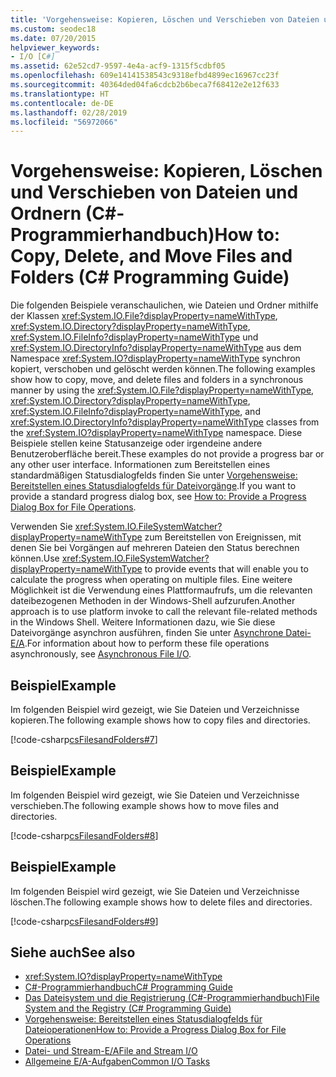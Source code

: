 ```yaml
---
title: 'Vorgehensweise: Kopieren, Löschen und Verschieben von Dateien und Ordnern – C#-Programmierhandbuch'
ms.custom: seodec18
ms.date: 07/20/2015
helpviewer_keywords:
- I/O [C#]
ms.assetid: 62e52cd7-9597-4e4a-acf9-1315f5cdbf05
ms.openlocfilehash: 609e14141538543c9318efbd4899ec16967cc23f
ms.sourcegitcommit: 40364ded04fa6cdcb2b6beca7f68412e2e12f633
ms.translationtype: HT
ms.contentlocale: de-DE
ms.lasthandoff: 02/28/2019
ms.locfileid: "56972066"
---
```

# <a name="how-to-copy-delete-and-move-files-and-folders-c-programming-guide"></a><span data-ttu-id="2847c-102">Vorgehensweise: Kopieren, Löschen und Verschieben von Dateien und Ordnern (C#-Programmierhandbuch)</span><span class="sxs-lookup"><span data-stu-id="2847c-102">How to: Copy, Delete, and Move Files and Folders (C# Programming Guide)</span></span>
<span data-ttu-id="2847c-103">Die folgenden Beispiele veranschaulichen, wie Dateien und Ordner mithilfe der Klassen <xref:System.IO.File?displayProperty=nameWithType>, <xref:System.IO.Directory?displayProperty=nameWithType>, <xref:System.IO.FileInfo?displayProperty=nameWithType> und <xref:System.IO.DirectoryInfo?displayProperty=nameWithType> aus dem Namespace <xref:System.IO?displayProperty=nameWithType> synchron kopiert, verschoben und gelöscht werden können.</span><span class="sxs-lookup"><span data-stu-id="2847c-103">The following examples show how to copy, move, and delete files and folders in a synchronous manner by using the <xref:System.IO.File?displayProperty=nameWithType>, <xref:System.IO.Directory?displayProperty=nameWithType>, <xref:System.IO.FileInfo?displayProperty=nameWithType>, and <xref:System.IO.DirectoryInfo?displayProperty=nameWithType> classes from the <xref:System.IO?displayProperty=nameWithType> namespace.</span></span> <span data-ttu-id="2847c-104">Diese Beispiele stellen keine Statusanzeige oder irgendeine andere Benutzeroberfläche bereit.</span><span class="sxs-lookup"><span data-stu-id="2847c-104">These examples do not provide a progress bar or any other user interface.</span></span> <span data-ttu-id="2847c-105">Informationen zum Bereitstellen eines standardmäßigen Statusdialogfelds finden Sie unter [Vorgehensweise: Bereitstellen eines Statusdialogfelds für Dateivorgänge](how-to-provide-a-progress-dialog-box-for-file-operations.md).</span><span class="sxs-lookup"><span data-stu-id="2847c-105">If you want to provide a standard progress dialog box, see [How to: Provide a Progress Dialog Box for File Operations](how-to-provide-a-progress-dialog-box-for-file-operations.md).</span></span>  
  
 <span data-ttu-id="2847c-106">Verwenden Sie <xref:System.IO.FileSystemWatcher?displayProperty=nameWithType> zum Bereitstellen von Ereignissen, mit denen Sie bei Vorgängen auf mehreren Dateien den Status berechnen können.</span><span class="sxs-lookup"><span data-stu-id="2847c-106">Use <xref:System.IO.FileSystemWatcher?displayProperty=nameWithType> to provide events that will enable you to calculate the progress when operating on multiple files.</span></span> <span data-ttu-id="2847c-107">Eine weitere Möglichkeit ist die Verwendung eines Plattformaufrufs, um die relevanten dateibezogenen Methoden in der Windows-Shell aufzurufen.</span><span class="sxs-lookup"><span data-stu-id="2847c-107">Another approach is to use platform invoke to call the relevant file-related methods in the Windows Shell.</span></span> <span data-ttu-id="2847c-108">Weitere Informationen dazu, wie Sie diese Dateivorgänge asynchron ausführen, finden Sie unter [Asynchrone Datei-E/A](../../../standard/io/asynchronous-file-i-o.md).</span><span class="sxs-lookup"><span data-stu-id="2847c-108">For information about how to perform these file operations asynchronously, see [Asynchronous File I/O](../../../standard/io/asynchronous-file-i-o.md).</span></span>  
  
## <a name="example"></a><span data-ttu-id="2847c-109">Beispiel</span><span class="sxs-lookup"><span data-stu-id="2847c-109">Example</span></span>  
 <span data-ttu-id="2847c-110">Im folgenden Beispiel wird gezeigt, wie Sie Dateien und Verzeichnisse kopieren.</span><span class="sxs-lookup"><span data-stu-id="2847c-110">The following example shows how to copy files and directories.</span></span>  
  
 [!code-csharp[csFilesandFolders#7](~/samples/snippets/csharp/VS_Snippets_VBCSharp/csFilesAndFolders/CS/FileIteration.cs#7)]  
  
## <a name="example"></a><span data-ttu-id="2847c-111">Beispiel</span><span class="sxs-lookup"><span data-stu-id="2847c-111">Example</span></span>  
 <span data-ttu-id="2847c-112">Im folgenden Beispiel wird gezeigt, wie Sie Dateien und Verzeichnisse verschieben.</span><span class="sxs-lookup"><span data-stu-id="2847c-112">The following example shows how to move files and directories.</span></span>  
  
 [!code-csharp[csFilesandFolders#8](~/samples/snippets/csharp/VS_Snippets_VBCSharp/csFilesAndFolders/CS/FileIteration.cs#8)]  
  
## <a name="example"></a><span data-ttu-id="2847c-113">Beispiel</span><span class="sxs-lookup"><span data-stu-id="2847c-113">Example</span></span>  
 <span data-ttu-id="2847c-114">Im folgenden Beispiel wird gezeigt, wie Sie Dateien und Verzeichnisse löschen.</span><span class="sxs-lookup"><span data-stu-id="2847c-114">The following example shows how to delete files and directories.</span></span>  
  
 [!code-csharp[csFilesandFolders#9](~/samples/snippets/csharp/VS_Snippets_VBCSharp/csFilesAndFolders/CS/FileIteration.cs#9)]  
  
## <a name="see-also"></a><span data-ttu-id="2847c-115">Siehe auch</span><span class="sxs-lookup"><span data-stu-id="2847c-115">See also</span></span>

- <xref:System.IO?displayProperty=nameWithType>
- [<span data-ttu-id="2847c-116">C#-Programmierhandbuch</span><span class="sxs-lookup"><span data-stu-id="2847c-116">C# Programming Guide</span></span>](../../../csharp/programming-guide/index.md)
- [<span data-ttu-id="2847c-117">Das Dateisystem und die Registrierung (C#-Programmierhandbuch)</span><span class="sxs-lookup"><span data-stu-id="2847c-117">File System and the Registry (C# Programming Guide)</span></span>](index.md)
- [<span data-ttu-id="2847c-118">Vorgehensweise: Bereitstellen eines Statusdialogfelds für Dateioperationen</span><span class="sxs-lookup"><span data-stu-id="2847c-118">How to: Provide a Progress Dialog Box for File Operations</span></span>](how-to-provide-a-progress-dialog-box-for-file-operations.md)
- [<span data-ttu-id="2847c-119">Datei- und Stream-E/A</span><span class="sxs-lookup"><span data-stu-id="2847c-119">File and Stream I/O</span></span>](../../../standard/io/index.md)
- [<span data-ttu-id="2847c-120">Allgemeine E/A-Aufgaben</span><span class="sxs-lookup"><span data-stu-id="2847c-120">Common I/O Tasks</span></span>](../../../standard/io/common-i-o-tasks.md)
